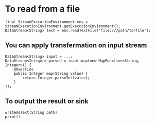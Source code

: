 # To read from a file
```
final StreamExecutionEnvironment env = StreamExecutionEnvironment.getExecutionEnvironment();
DataStream<String> text = env.readTextFile("file:///path/to/file");
```

## You can apply transfermation on input stream
```
DataStream<String> input = ...;
DataStream<Integer> parsed = input.map(new MapFunction<String, Integer>() {
    @Override
    public Integer map(String value) {
        return Integer.parseInt(value);
    }
});
```

## To output the result or sink
```
writeAsText(String path)
print()
```

